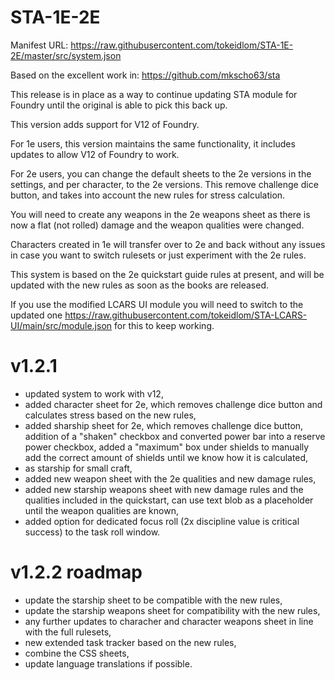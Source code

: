# STA-1E-2E

Manifest URL:
https://raw.githubusercontent.com/tokeidlom/STA-1E-2E/master/src/system.json

Based on the excellent work in:
https://github.com/mkscho63/sta

This release is in place as a way to continue updating STA module for Foundry until the original is able to pick this back up.

This version adds support for V12 of Foundry.

For 1e users, this version maintains the same functionality, it includes updates to allow V12 of Foundry to work.

For 2e users, you can change the default sheets to the 2e versions in the settings, and per character, to the 2e versions. This remove challenge dice button, and takes into account the new rules for stress calculation.

You will need to create any weapons in the 2e weapons sheet as there is now a flat (not rolled) damage and the weapon qualities were changed.

Characters created in 1e will transfer over to 2e and back without any issues in case you want to switch rulesets or just experiment with the 2e rules.

This system is based on the 2e quickstart guide rules at present, and will be updated with the new rules as soon as the books are released.

If you use the modified LCARS UI module you will need to switch to the updated one https://raw.githubusercontent.com/tokeidlom/STA-LCARS-UI/main/src/module.json for this to keep working.

# v1.2.1
- updated system to work with v12,
- added character sheet for 2e, which removes challenge dice button and calculates stress based on the new rules,
- added sharship sheet for 2e, which removes challenge dice button, addition of a "shaken" checkbox and converted power bar into a reserve power checkbox, added a "maximum" box under shields to manually add the correct amount of shields until we know how it is calculated,
- as starship for small craft,
- added new weapon sheet with the 2e qualities and new damage rules,
- added new starship weapons sheet with new damage rules and the qualities included in the quickstart, can use text blob as a placeholder until the weapon qualities are known,
- added option for dedicated focus roll (2x discipline value is critical success) to the task roll window.

# v1.2.2 roadmap
- update the starship sheet to be compatible with the new rules,
- update the starship weapons sheet for compatibility with the new rules,
- any further updates to characher and character weapons sheet in line with the full rulesets,
- new extended task tracker based on the new rules,
- combine the CSS sheets,
- update language translations if possible.
